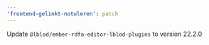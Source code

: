 ```yaml
---
'frontend-gelinkt-notuleren': patch
---
```


Update `@lblod/ember-rdfa-editor-lblod-plugins` to version 22.2.0
